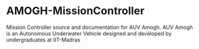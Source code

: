# AMOGH-MissionController
Mission Controller source and documentation for AUV Amogh. AUV Amogh is an Autonomous Underwater Vehicle designed and developed by undergraduates at IIT-Madras
